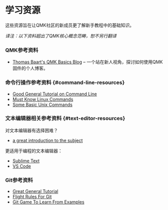 # 学习资源

<!---
  original document: 0.15.12:docs/newbs_learn_more_resources.md
  git diff 0.15.12 HEAD -- docs/newbs_learn_more_resources.md | cat
-->

这些资源旨在让QMK社区的新成员更了解新手教程中的基础知识。

*译注：以下资料超出了QMK核心概念范畴，恕不另行翻译*

### QMK参考资料

* [Thomas Baart's QMK Basics Blog](https://thomasbaart.nl/category/mechanical-keyboards/firmware/qmk/qmk-basics/) – 一个站在新人视角，探讨如何使用QMK固件的个人博客。

### 命令行操作参考资料 {#command-line-resources}

* [Good General Tutorial on Command Line](https://www.codecademy.com/learn/learn-the-command-line)
* [Must Know Linux Commands](https://www.guru99.com/must-know-linux-commands.html)<br />
* [Some Basic Unix Commands](https://www.tjhsst.edu/~dhyatt/superap/unixcmd.html)

### 文本编辑器相关参考资料 {#text-editor-resources}

对文本编辑器有选择困难？
* [a great introduction to the subject](https://learntocodewith.me/programming/basics/text-editors/)

更适用于编程的文本编辑器：
* [Sublime Text](https://www.sublimetext.com/)
* [VS Code](https://code.visualstudio.com/)

### Git参考资料

* [Great General Tutorial](https://www.codecademy.com/learn/learn-git)
* [Flight Rules For Git](https://github.com/k88hudson/git-flight-rules)
* [Git Game To Learn From Examples](https://learngitbranching.js.org/)
